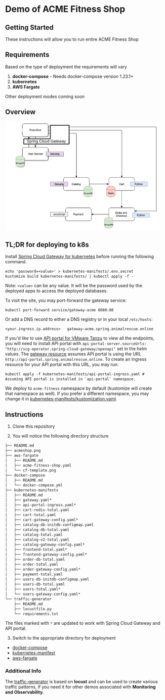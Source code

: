 # Demo of ACME Fitness Shop

## Getting Started

These instructions will allow you to run entire ACME Fitness Shop

## Requirements

Based on the type of deployment the requirements will vary

1. **docker-compose** - Needs docker-compose version 1.23.1+
2. **kubernetes**
3. **AWS Fargate**

Other deployment modes coming soon

## Overview

![Acmeshop Architecture](./acmeshop.png)

## TL;DR for deploying to k8s

Install [Spring Cloud Gateway for kubernetes](https://docs.pivotal.io/scg-k8s/1-0/installation.html) before running the following command.

```
echo 'password=<value>' > kubernetes-manifests/.env.secret
kustomize build kubernetes-manifests/ | kubectl apply -f -
```

Note: `<value>` can be any value. It will be the password used by the deployed apps to access the deployed databases.

To visit the site, you may port-forward the gateway service:

```
kubectl port-forward service/gateway-acme 8080:80
```

Or add a DNS record to either a DNS registry or in your local `/etc/hosts`:

```
<your.ingress.ip.address>   gateway-acme.spring.animalrescue.online
```

If you'd like to use [API portal for VMware Tanzu](https://docs.pivotal.io/api-portal/1-0/installing.html) to view all the endpoints, you will need to install API portal with `api-portal-server.sourceUrls: "http://scg-operator.spring-cloud-gateway/openapi"` set in the helm values. The [gateway resource](./kubernetes-manifests/gateway.yaml) assumes API portal is using the URL `http://api-portal.spring.animalrescue.online`. To create an Ingress resource for your API portal with this URL, you may run:

```
kubectl apply -f kubernetes-manifests/api-portal-ingress.yaml # Assuming API portal is installed in `api-portal` namespace.
```

We deploy to `acme-fitness` namespace by default (kustomize will create that namespace as well). If you prefer a different namespace, you may change it in [kubernetes-manifests/kustomization.yaml](kubernetes-manifests/kustomization.yaml).

## Instructions

1. Clone this repository

2. You will notice the following directory structure

```text
├── README.md
├── acmeshop.png
├── aws-fargate
│   ├── README.md
│   ├── acme-fitness-shop.yaml
│   └── cf-template.png
├── docker-compose
│   ├── README.md
│   └── docker-compose.yml
├── kubernetes-manifests
│   ├── README.md
│   ├── gateway.yaml*
│   ├── api-portal-ingress.yaml*
│   ├── cart-redis-total.yaml
│   ├── cart-total.yaml
│   ├── cart-gateway-config.yaml*
│   ├── catalog-db-initdb-configmap.yaml
│   ├── catalog-db-total.yaml
│   ├── catalog-total.yaml
│   ├── catalog-v2-total.yaml
│   ├── catalog-gateway-config.yaml*
│   ├── frontend-total.yaml*
│   ├── frontend-gateway-config.yaml*
│   ├── order-db-total.yaml
│   ├── order-total.yaml
│   ├── order-gateway-config.yaml*
│   ├── payment-total.yaml
│   ├── users-db-initdb-configmap.yaml
│   ├── users-db-total.yaml
│   ├── users-total.yaml*
│   └── users-gateway-config.yaml*
└── traffic-generator
    ├── README.md
    ├── locustfile.py
    └── requirements.txt
```

The files marked with `*` are updated to work with Spring Cloud Gateway and API portal.

3. Switch to the appropriate directory for deployment

* [docker-compose](./docker-compose)
* [kubernetes-manifest](./kubernetes-manifests)
* [aws-fargate](./aws-fargate)

### Additional Info

The [traffic-generator](./traffic-generator) is based on **locust** and can be used to create various traffic patterns, if you need it for other demos associated with **Monitoring and Observability.**
